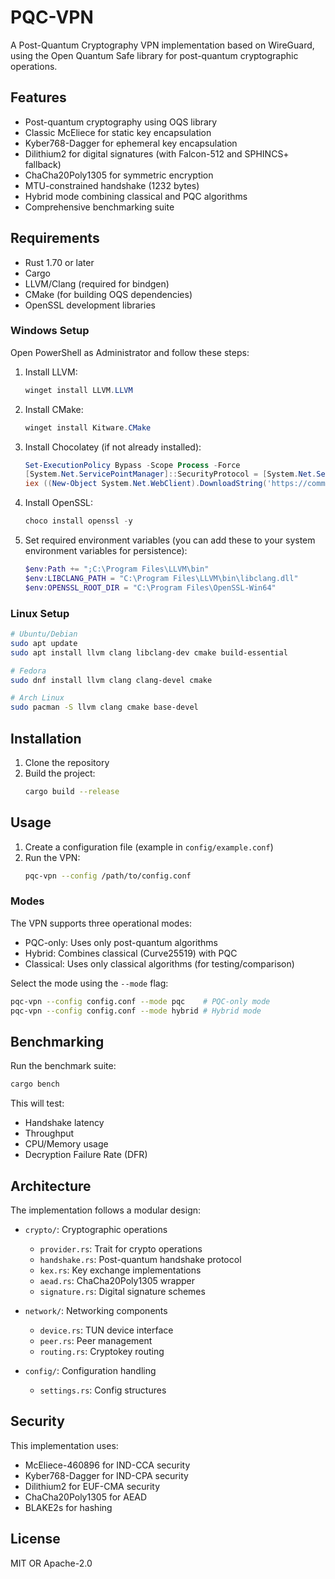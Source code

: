 # PQC-VPN

A Post-Quantum Cryptography VPN implementation based on WireGuard, using the Open Quantum Safe library for post-quantum cryptographic operations.

## Features

- Post-quantum cryptography using OQS library
- Classic McEliece for static key encapsulation
- Kyber768-Dagger for ephemeral key encapsulation
- Dilithium2 for digital signatures (with Falcon-512 and SPHINCS+ fallback)
- ChaCha20Poly1305 for symmetric encryption
- MTU-constrained handshake (1232 bytes)
- Hybrid mode combining classical and PQC algorithms
- Comprehensive benchmarking suite

## Requirements

- Rust 1.70 or later
- Cargo
- LLVM/Clang (required for bindgen)
- CMake (for building OQS dependencies)
- OpenSSL development libraries

### Windows Setup

Open PowerShell as Administrator and follow these steps:

1. Install LLVM:
   ```powershell
   winget install LLVM.LLVM
   ```

2. Install CMake:
   ```powershell
   winget install Kitware.CMake
   ```

3. Install Chocolatey (if not already installed):
   ```powershell
   Set-ExecutionPolicy Bypass -Scope Process -Force
   [System.Net.ServicePointManager]::SecurityProtocol = [System.Net.ServicePointManager]::SecurityProtocol -bor 3072
   iex ((New-Object System.Net.WebClient).DownloadString('https://community.chocolatey.org/install.ps1'))
   ```

4. Install OpenSSL:
   ```powershell
   choco install openssl -y
   ```

5. Set required environment variables (you can add these to your system environment variables for persistence):
   ```powershell
   $env:Path += ";C:\Program Files\LLVM\bin"
   $env:LIBCLANG_PATH = "C:\Program Files\LLVM\bin\libclang.dll"
   $env:OPENSSL_ROOT_DIR = "C:\Program Files\OpenSSL-Win64"
   ```

### Linux Setup

```bash
# Ubuntu/Debian
sudo apt update
sudo apt install llvm clang libclang-dev cmake build-essential

# Fedora
sudo dnf install llvm clang clang-devel cmake

# Arch Linux
sudo pacman -S llvm clang cmake base-devel
```

## Installation

1. Clone the repository
2. Build the project:
   ```bash
   cargo build --release
   ```

## Usage

1. Create a configuration file (example in `config/example.conf`)
2. Run the VPN:
   ```bash
   pqc-vpn --config /path/to/config.conf
   ```

### Modes

The VPN supports three operational modes:
- PQC-only: Uses only post-quantum algorithms
- Hybrid: Combines classical (Curve25519) with PQC
- Classical: Uses only classical algorithms (for testing/comparison)

Select the mode using the `--mode` flag:
```bash
pqc-vpn --config config.conf --mode pqc    # PQC-only mode
pqc-vpn --config config.conf --mode hybrid # Hybrid mode
```

## Benchmarking

Run the benchmark suite:
```bash
cargo bench
```

This will test:
- Handshake latency
- Throughput
- CPU/Memory usage
- Decryption Failure Rate (DFR)

## Architecture

The implementation follows a modular design:

- `crypto/`: Cryptographic operations
  - `provider.rs`: Trait for crypto operations
  - `handshake.rs`: Post-quantum handshake protocol
  - `kex.rs`: Key exchange implementations
  - `aead.rs`: ChaCha20Poly1305 wrapper
  - `signature.rs`: Digital signature schemes

- `network/`: Networking components
  - `device.rs`: TUN device interface
  - `peer.rs`: Peer management
  - `routing.rs`: Cryptokey routing

- `config/`: Configuration handling
  - `settings.rs`: Config structures

## Security

This implementation uses:
- McEliece-460896 for IND-CCA security
- Kyber768-Dagger for IND-CPA security
- Dilithium2 for EUF-CMA security
- ChaCha20Poly1305 for AEAD
- BLAKE2s for hashing

## License

MIT OR Apache-2.0
